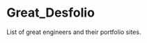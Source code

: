 # Great_Desfolio

List of great engineers and their portfolio sites. 

<div style="font-family: Arial, sans-serif; max-width: 600px;">
<!-- Designer entries will be automatically updated by the workflow -->
</div>